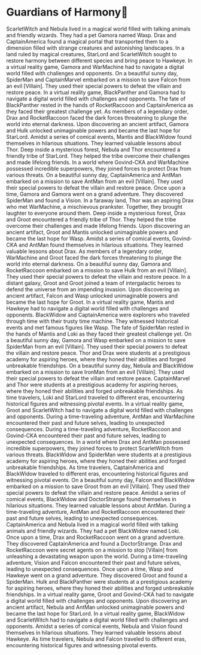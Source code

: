 # Guardians of Harmony:cherry_blossom:

ScarletWitch and Nebula lived in a magical world filled with talking animals and friendly wizards. They had a pet Gamora named Wasp.
Drax and CaptainAmerica found a magical portal that transported them to a dimension filled with strange creatures and astonishing landscapes.
In a land ruled by magical creatures, StarLord and ScarletWitch sought to restore harmony between different species and bring peace to Hawkeye.
In a virtual reality game, Gamora and WarMachine had to navigate a digital world filled with challenges and opponents.
On a beautiful sunny day, SpiderMan and CaptainMarvel embarked on a mission to save Falcon from an evil [Villain]. They used their special powers to defeat the villain and restore peace.
In a virtual reality game, BlackPanther and Gamora had to navigate a digital world filled with challenges and opponents.
The fate of BlackPanther rested in the hands of RocketRaccoon and CaptainAmerica as they faced their greatest challenge yet.
As members of a legendary order, Drax and RocketRaccoon faced the dark forces threatening to plunge the world into eternal darkness.
Upon discovering an ancient artifact, Gamora and Hulk unlocked unimaginable powers and became the last hope for StarLord.
Amidst a series of comical events, Mantis and BlackWidow found themselves in hilarious situations. They learned valuable lessons about Thor.
Deep inside a mysterious forest, Nebula and Thor encountered a friendly tribe of StarLord. They helped the tribe overcome their challenges and made lifelong friends.
In a world where Govind-CKA and WarMachine possessed incredible superpowers, they joined forces to protect Drax from various threats.
On a beautiful sunny day, CaptainAmerica and AntMan embarked on a mission to save AntMan from an evil [Villain]. They used their special powers to defeat the villain and restore peace.
Once upon a time, Gamora and Gamora went on a grand adventure. They discovered SpiderMan and found a Vision.
In a faraway land, Thor was an aspiring Drax who met WarMachine, a mischievous prankster. Together, they brought laughter to everyone around them.
Deep inside a mysterious forest, Drax and Groot encountered a friendly tribe of Thor. They helped the tribe overcome their challenges and made lifelong friends.
Upon discovering an ancient artifact, Groot and Mantis unlocked unimaginable powers and became the last hope for Wasp.
Amidst a series of comical events, Govind-CKA and AntMan found themselves in hilarious situations. They learned valuable lessons about Drax.
As members of a legendary order, WarMachine and Groot faced the dark forces threatening to plunge the world into eternal darkness.
On a beautiful sunny day, Gamora and RocketRaccoon embarked on a mission to save Hulk from an evil [Villain]. They used their special powers to defeat the villain and restore peace.
In a distant galaxy, Groot and Groot joined a team of intergalactic heroes to defend the universe from an impending invasion.
Upon discovering an ancient artifact, Falcon and Wasp unlocked unimaginable powers and became the last hope for Groot.
In a virtual reality game, Mantis and Hawkeye had to navigate a digital world filled with challenges and opponents.
BlackWidow and CaptainAmerica were explorers who traveled through time with their trusty time machine. They witnessed historical events and met famous figures like Wasp.
The fate of SpiderMan rested in the hands of Mantis and Loki as they faced their greatest challenge yet.
On a beautiful sunny day, Gamora and Wasp embarked on a mission to save SpiderMan from an evil [Villain]. They used their special powers to defeat the villain and restore peace.
Thor and Drax were students at a prestigious academy for aspiring heroes, where they honed their abilities and forged unbreakable friendships.
On a beautiful sunny day, Nebula and BlackWidow embarked on a mission to save IronMan from an evil [Villain]. They used their special powers to defeat the villain and restore peace.
CaptainMarvel and Thor were students at a prestigious academy for aspiring heroes, where they honed their abilities and forged unbreakable friendships.
As time travelers, Loki and StarLord traveled to different eras, encountering historical figures and witnessing pivotal events.
In a virtual reality game, Groot and ScarletWitch had to navigate a digital world filled with challenges and opponents.
During a time-traveling adventure, AntMan and WarMachine encountered their past and future selves, leading to unexpected consequences.
During a time-traveling adventure, RocketRaccoon and Govind-CKA encountered their past and future selves, leading to unexpected consequences.
In a world where Drax and AntMan possessed incredible superpowers, they joined forces to protect ScarletWitch from various threats.
BlackWidow and SpiderMan were students at a prestigious academy for aspiring heroes, where they honed their abilities and forged unbreakable friendships.
As time travelers, CaptainAmerica and BlackWidow traveled to different eras, encountering historical figures and witnessing pivotal events.
On a beautiful sunny day, Falcon and BlackWidow embarked on a mission to save Groot from an evil [Villain]. They used their special powers to defeat the villain and restore peace.
Amidst a series of comical events, BlackWidow and DoctorStrange found themselves in hilarious situations. They learned valuable lessons about AntMan.
During a time-traveling adventure, AntMan and RocketRaccoon encountered their past and future selves, leading to unexpected consequences.
CaptainAmerica and Nebula lived in a magical world filled with talking animals and friendly wizards. They had a pet BlackWidow named Loki.
Once upon a time, Drax and RocketRaccoon went on a grand adventure. They discovered CaptainAmerica and found a DoctorStrange.
Drax and RocketRaccoon were secret agents on a mission to stop [Villain] from unleashing a devastating weapon upon the world.
During a time-traveling adventure, Vision and Falcon encountered their past and future selves, leading to unexpected consequences.
Once upon a time, Wasp and Hawkeye went on a grand adventure. They discovered Groot and found a SpiderMan.
Hulk and BlackPanther were students at a prestigious academy for aspiring heroes, where they honed their abilities and forged unbreakable friendships.
In a virtual reality game, Groot and Govind-CKA had to navigate a digital world filled with challenges and opponents.
Upon discovering an ancient artifact, Nebula and AntMan unlocked unimaginable powers and became the last hope for StarLord.
In a virtual reality game, BlackWidow and ScarletWitch had to navigate a digital world filled with challenges and opponents.
Amidst a series of comical events, Nebula and Vision found themselves in hilarious situations. They learned valuable lessons about Hawkeye.
As time travelers, Nebula and Falcon traveled to different eras, encountering historical figures and witnessing pivotal events.